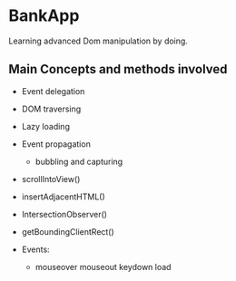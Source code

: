 # BankApp
Learning advanced Dom manipulation by doing.

## Main Concepts and methods involved

* Event delegation
* DOM traversing
* Lazy loading
* Event propagation
  * bubbling and capturing

* scrollIntoView()
* insertAdjacentHTML()
* IntersectionObserver()
* getBoundingClientRect()
* Events: 
  * mouseover mouseout keydown load
